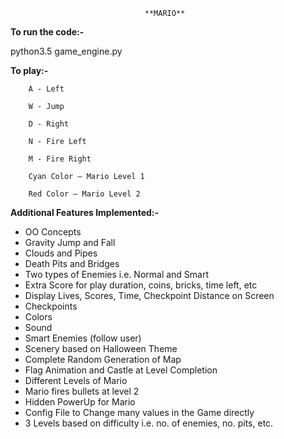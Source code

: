                                   **MARIO**

**To run the code:-**

 python3.5 game\_engine.py

**To play:-**

        A - Left

        W - Jump

        D - Right

        N - Fire Left

        M - Fire Right

        Cyan Color – Mario Level 1

        Red Color – Mario Level 2

**Additional Features Implemented:-**

- OO Concepts
- Gravity Jump and Fall
- Clouds and Pipes
- Death Pits and Bridges
- Two types of Enemies i.e. Normal and Smart
-  Extra Score for play duration, coins, bricks, time left, etc
- Display Lives, Scores, Time, Checkpoint Distance on Screen
- Checkpoints
- Colors
- Sound
- Smart Enemies (follow user)
- Scenery based on Halloween Theme
- Complete Random Generation of Map
- Flag Animation and Castle at Level Completion
- Different Levels of Mario
- Mario fires bullets at level 2
- Hidden PowerUp for Mario
- Config File to Change many values in the Game directly
- 3 Levels based on difficulty i.e. no. of enemies, no. pits, etc.
